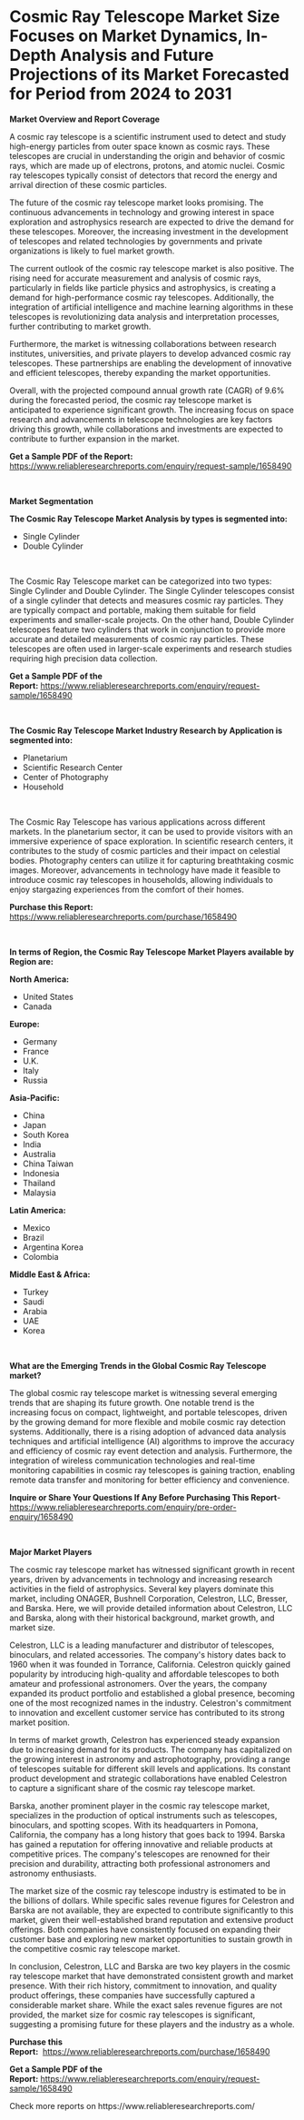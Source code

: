 <p><h1>Cosmic Ray Telescope Market Size Focuses on Market Dynamics, In-Depth Analysis and Future Projections of its Market Forecasted for Period from 2024 to 2031</h1></p><p><strong>Market Overview and Report Coverage</strong></p>
<p><p>A cosmic ray telescope is a scientific instrument used to detect and study high-energy particles from outer space known as cosmic rays. These telescopes are crucial in understanding the origin and behavior of cosmic rays, which are made up of electrons, protons, and atomic nuclei. Cosmic ray telescopes typically consist of detectors that record the energy and arrival direction of these cosmic particles.</p><p>The future of the cosmic ray telescope market looks promising. The continuous advancements in technology and growing interest in space exploration and astrophysics research are expected to drive the demand for these telescopes. Moreover, the increasing investment in the development of telescopes and related technologies by governments and private organizations is likely to fuel market growth.</p><p>The current outlook of the cosmic ray telescope market is also positive. The rising need for accurate measurement and analysis of cosmic rays, particularly in fields like particle physics and astrophysics, is creating a demand for high-performance cosmic ray telescopes. Additionally, the integration of artificial intelligence and machine learning algorithms in these telescopes is revolutionizing data analysis and interpretation processes, further contributing to market growth.</p><p>Furthermore, the market is witnessing collaborations between research institutes, universities, and private players to develop advanced cosmic ray telescopes. These partnerships are enabling the development of innovative and efficient telescopes, thereby expanding the market opportunities.</p><p>Overall, with the projected compound annual growth rate (CAGR) of 9.6% during the forecasted period, the cosmic ray telescope market is anticipated to experience significant growth. The increasing focus on space research and advancements in telescope technologies are key factors driving this growth, while collaborations and investments are expected to contribute to further expansion in the market.</p></p>
<p><strong>Get a Sample PDF of the Report:</strong> <a href="https://www.reliableresearchreports.com/enquiry/request-sample/1658490">https://www.reliableresearchreports.com/enquiry/request-sample/1658490</a></p>
<p>&nbsp;</p>
<p><strong>Market Segmentation</strong></p>
<p><strong>The Cosmic Ray Telescope Market Analysis by types is segmented into:</strong></p>
<p><ul><li>Single Cylinder</li><li>Double Cylinder</li></ul></p>
<p>&nbsp;</p>
<p><p>The Cosmic Ray Telescope market can be categorized into two types: Single Cylinder and Double Cylinder. The Single Cylinder telescopes consist of a single cylinder that detects and measures cosmic ray particles. They are typically compact and portable, making them suitable for field experiments and smaller-scale projects. On the other hand, Double Cylinder telescopes feature two cylinders that work in conjunction to provide more accurate and detailed measurements of cosmic ray particles. These telescopes are often used in larger-scale experiments and research studies requiring high precision data collection.</p></p>
<p><strong>Get a Sample PDF of the Report:</strong>&nbsp;<a href="https://www.reliableresearchreports.com/enquiry/request-sample/1658490">https://www.reliableresearchreports.com/enquiry/request-sample/1658490</a></p>
<p>&nbsp;</p>
<p><strong>The Cosmic Ray Telescope Market Industry Research by Application is segmented into:</strong></p>
<p><ul><li>Planetarium</li><li>Scientific Research Center</li><li>Center of Photography</li><li>Household</li></ul></p>
<p>&nbsp;</p>
<p><p>The Cosmic Ray Telescope has various applications across different markets. In the planetarium sector, it can be used to provide visitors with an immersive experience of space exploration. In scientific research centers, it contributes to the study of cosmic particles and their impact on celestial bodies. Photography centers can utilize it for capturing breathtaking cosmic images. Moreover, advancements in technology have made it feasible to introduce cosmic ray telescopes in households, allowing individuals to enjoy stargazing experiences from the comfort of their homes.</p></p>
<p><strong>Purchase this Report:</strong>&nbsp; <a href="https://www.reliableresearchreports.com/purchase/1658490">https://www.reliableresearchreports.com/purchase/1658490</a></p>
<p>&nbsp;</p>
<p><strong>In terms of Region, the Cosmic Ray Telescope Market Players available by Region are:</strong></p>
<p>
    <p> <strong> North America: </strong>
        <ul>
            <li>United States</li>
            <li>Canada</li>
        </ul>
        </p> 
    <p> <strong> Europe: </strong>
        <ul>
            <li>Germany</li>
            <li>France</li>
            <li>U.K.</li>
            <li>Italy</li>
            <li>Russia</li>
        </ul>
        </p> 
    <p> <strong> Asia-Pacific: </strong>
        <ul>
            <li>China</li>
            <li>Japan</li>
            <li>South Korea</li>
            <li>India</li>
            <li>Australia</li>
            <li>China Taiwan</li>
            <li>Indonesia</li>
            <li>Thailand</li>
            <li>Malaysia</li>
        </ul>
        </p> 
    <p> <strong> Latin America: </strong>
        <ul>
            <li>Mexico</li>
            <li>Brazil</li>
            <li>Argentina Korea</li>
            <li>Colombia</li>
        </ul>
        </p> 
    <p> <strong> Middle East & Africa: </strong>
        <ul>
            <li>Turkey</li>
            <li>Saudi</li>
            <li>Arabia</li>
            <li>UAE</li>
            <li>Korea</li>
        </ul>
    </p>
    </p>
<p>&nbsp;</p>
<p><strong>What are the Emerging Trends in the Global Cosmic Ray Telescope market?</strong></p>
<p><p>The global cosmic ray telescope market is witnessing several emerging trends that are shaping its future growth. One notable trend is the increasing focus on compact, lightweight, and portable telescopes, driven by the growing demand for more flexible and mobile cosmic ray detection systems. Additionally, there is a rising adoption of advanced data analysis techniques and artificial intelligence (AI) algorithms to improve the accuracy and efficiency of cosmic ray event detection and analysis. Furthermore, the integration of wireless communication technologies and real-time monitoring capabilities in cosmic ray telescopes is gaining traction, enabling remote data transfer and monitoring for better efficiency and convenience.</p></p>
<p><strong>Inquire or Share Your Questions If Any Before Purchasing This Report</strong>- <a href="https://www.reliableresearchreports.com/enquiry/pre-order-enquiry/1658490">https://www.reliableresearchreports.com/enquiry/pre-order-enquiry/1658490</a></p>
<p>&nbsp;</p>
<p><strong>Major Market Players</strong></p>
<p><p>The cosmic ray telescope market has witnessed significant growth in recent years, driven by advancements in technology and increasing research activities in the field of astrophysics. Several key players dominate this market, including ONAGER, Bushnell Corporation, Celestron, LLC, Bresser, and Barska. Here, we will provide detailed information about Celestron, LLC and Barska, along with their historical background, market growth, and market size.</p><p>Celestron, LLC is a leading manufacturer and distributor of telescopes, binoculars, and related accessories. The company's history dates back to 1960 when it was founded in Torrance, California. Celestron quickly gained popularity by introducing high-quality and affordable telescopes to both amateur and professional astronomers. Over the years, the company expanded its product portfolio and established a global presence, becoming one of the most recognized names in the industry. Celestron's commitment to innovation and excellent customer service has contributed to its strong market position.</p><p>In terms of market growth, Celestron has experienced steady expansion due to increasing demand for its products. The company has capitalized on the growing interest in astronomy and astrophotography, providing a range of telescopes suitable for different skill levels and applications. Its constant product development and strategic collaborations have enabled Celestron to capture a significant share of the cosmic ray telescope market.</p><p>Barska, another prominent player in the cosmic ray telescope market, specializes in the production of optical instruments such as telescopes, binoculars, and spotting scopes. With its headquarters in Pomona, California, the company has a long history that goes back to 1994. Barska has gained a reputation for offering innovative and reliable products at competitive prices. The company's telescopes are renowned for their precision and durability, attracting both professional astronomers and astronomy enthusiasts.</p><p>The market size of the cosmic ray telescope industry is estimated to be in the billions of dollars. While specific sales revenue figures for Celestron and Barska are not available, they are expected to contribute significantly to this market, given their well-established brand reputation and extensive product offerings. Both companies have consistently focused on expanding their customer base and exploring new market opportunities to sustain growth in the competitive cosmic ray telescope market.</p><p>In conclusion, Celestron, LLC and Barska are two key players in the cosmic ray telescope market that have demonstrated consistent growth and market presence. With their rich history, commitment to innovation, and quality product offerings, these companies have successfully captured a considerable market share. While the exact sales revenue figures are not provided, the market size for cosmic ray telescopes is significant, suggesting a promising future for these players and the industry as a whole.</p></p>
<p><strong>Purchase this Report:</strong>&nbsp;&nbsp;<a href="https://www.reliableresearchreports.com/purchase/1658490">https://www.reliableresearchreports.com/purchase/1658490</a></p>
<p></p>
<p><strong>Get a Sample PDF of the Report:</strong>&nbsp;<a href="https://www.reliableresearchreports.com/enquiry/request-sample/1658490">https://www.reliableresearchreports.com/enquiry/request-sample/1658490</a></p>
<p>Check more reports on https://www.reliableresearchreports.com/</p>